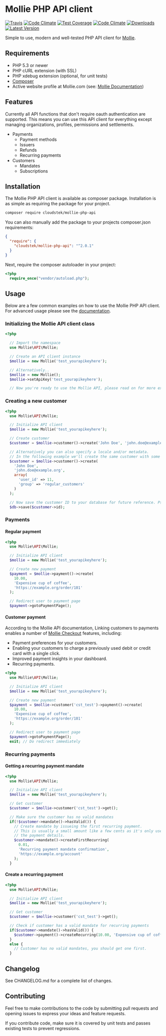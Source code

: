# Mollie PHP API client

[![Travis](https://img.shields.io/travis/Cloudstek/mollie-php-api.svg)](https://travis-ci.org/Cloudstek/mollie-php-api) [![Code Climate](https://img.shields.io/codeclimate/github/Cloudstek/mollie-php-api.svg)](https://codeclimate.com/github/Cloudstek/mollie-php-api) [![Test Coverage](https://img.shields.io/codeclimate/coverage/github/Cloudstek/mollie-php-api.svg)](https://codeclimate.com/github/Cloudstek/mollie-php-api/coverage) [![Code Climate](https://img.shields.io/codeclimate/issues/github/Cloudstek/mollie-php-api.svg)](https://codeclimate.com/github/Cloudstek/mollie-php-api/issues) [![Downloads](https://img.shields.io/packagist/dt/cloudstek/mollie-php-api.svg)](https://packagist.org/packages/cloudstek/mollie-php-api) [![Latest Version](https://img.shields.io/packagist/v/cloudstek/mollie-php-api.svg)](https://packagist.org/packages/cloudstek/mollie-php-api)

Simple to use, modern and well-tested PHP API client for [Mollie](https://www.mollie.com/nl/docs/overview).

## Requirements

* PHP 5.3 or newer
* PHP cURL extension (with SSL)
* PHP xdebug extension (optional, for unit tests)
* [Composer](https://getcomposer.org)
* Active website profile at Mollie.com (see: [Mollie Documentation](https://www.mollie.com/en/docs/authentication))

## Features

Currently all API functions that don't require oauth authentication are supported. This means you can use this API client for everything except managing organizations, profiles, permissions and settlements.

* Payments
  * Payment methods
  * Issuers
  * Refunds
  * Recurring payments
* Customers
  * Mandates
  * Subscriptions

## Installation

The Mollie PHP API client is available as composer package. Installation is as simple as requiring the package for your project.

```sh
composer require cloudstek/mollie-php-api
```

You can also manually add the package to your projects composer.json requirements:

```json
{
  "require": {
    "cloudstek/mollie-php-api": "^2.0.1"
  }
}
```

Next, require the composer autoloader in your project:

```php
<?php
  require_once("vendor/autoload.php");
```

## Usage

Below are a few common examples on how to use the Mollie PHP API client. For advanced usage please see the [documentation](https://mollie-php-api.github.com/docs).

### Initializing the Mollie API client class

```php
<?php

  // Import the namespace
  use Mollie\API\Mollie;

  // Create an API client instance
  $mollie = new Mollie('test_yourapikeyhere');

  // Alternatively..
  $mollie = new Mollie();
  $mollie->setApiKey('test_yourapikeyhere');

  // Now you're ready to use the Mollie API, please read on for more examples.
```

### Creating a new customer

```php
<?php
  use Mollie\API\Mollie;

  // Initialize API client
  $mollie = new Mollie('test_yourapikeyhere');

  // Create customer
  $customer = $mollie->customer()->create('John Doe', 'john.doe@example.org');

  // Alternatively you can also specify a locale and/or metadata.
  // In the following example we'll create the same customer with some metadata
  $customer = $mollie->customer()->create(
    'John Doe',
    'john.doe@example.org',
    array(
      'user_id' => 11,
      'group' => 'regular_customers'
    )
  );

  // Now save the customer ID to your database for future reference. Pseudo code:
  $db->save($customer->id);
```

### Payments

#### Regular payment

```php
<?php
  use Mollie\API\Mollie;

  // Initialize API client
  $mollie = new Mollie('test_yourapikeyhere');

  // Create new payment
  $payment = $mollie->payment()->create(
    10.00,
    'Expensive cup of coffee',
    'https://example.org/order/101'
  );

  // Redirect user to payment page
  $payment->gotoPaymentPage();
```

#### Customer payment

According to the Mollie API documentation, Linking customers to payments enables a number of [Mollie Checkout](https://www.mollie.com/nl/checkout) features, including:

- Payment preferences for your customers.
- Enabling your customers to charge a previously used debit or credit card with a single click.
- Improved payment insights in your dashboard.
- Recurring payments.

```php
<?php
  use Mollie\API\Mollie;

  // Initialize API client
  $mollie = new Mollie('test_yourapikeyhere');

  // Create new payment
  $payment = $mollie->customer('cst_test')->payment()->create(
    10.00,
    'Expensive cup of coffee',
    'https://example.org/order/101'
  );

  // Redirect user to payment page
  $payment->gotoPaymentPage();
  exit; // Do redirect immediately
```
### Recurring payments

#### Getting a recurring payment mandate

```php
<?php
  use Mollie\API\Mollie;

  // Initialize API client
  $mollie = new Mollie('test_yourapikeyhere');

  // Get customer
  $customer = $mollie->customer('cst_test')->get();

  // Make sure the customer has no valid mandates
  if(!$customer->mandate()->hasValid()) {
    // Create mandate by issueing the first recurring payment.
    // This is usually a small amount like a few cents as it's only used to confirm
    // the payment details.
    $customer->mandate()->createFirstRecurring(
      0.01,
      'Recurring payment mandate confirmation',
      'https://example.org/account'
    );
  }
```

#### Create a recurring payment

```php
<?php
  use Mollie\API\Mollie;

  // Initialize API client
  $mollie = new Mollie('test_yourapikeyhere');

  // Get customer
  $customer = $mollie->customer('cst_test')->get();

  // Check if customer has a valid mandate for recurring payments
  if($customer->mandate()->hasValid()) {
    $customer->payment()->createRecurring(10.00, 'Expensive cup of coffee');
  }
  else {
    // Customer has no valid mandates, you should get one first.
  }
```

## Changelog

See CHANGELOG.md for a complete list of changes.

## Contributing

Feel free to make contributions to the code by submitting pull requests and opening issues to express your ideas and feature requests.

If you contribute code, make sure it is covered by unit tests and passes existing tests to prevent regressions.
